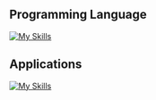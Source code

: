 
## Programming Language 

[![My Skills](https://skillicons.dev/icons?i=c,cs,ocaml,python,java)](https://skillicons.dev)

## Applications

[![My Skills](https://skillicons.dev/icons?i=docker)](https://skillicons.dev)
